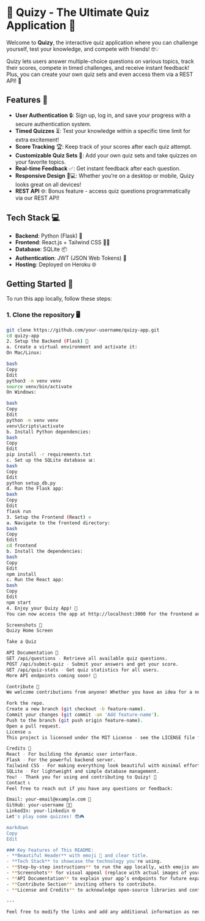 # 🎉 Quizy - The Ultimate Quiz Application 🎉

Welcome to **Quizy**, the interactive quiz application where you can challenge yourself, test your knowledge, and compete with friends! 🤓💡

Quizy lets users answer multiple-choice questions on various topics, track their scores, compete in timed challenges, and receive instant feedback! Plus, you can create your own quiz sets and even access them via a REST API! 🚀

## Features 🚀

- **User Authentication** 🔒: Sign up, log in, and save your progress with a secure authentication system.
- **Timed Quizzes** ⏳: Test your knowledge within a specific time limit for extra excitement!
- **Score Tracking** 🏆: Keep track of your scores after each quiz attempt.
- **Customizable Quiz Sets** 📝: Add your own quiz sets and take quizzes on your favorite topics.
- **Real-time Feedback** ✅: Get instant feedback after each question.
- **Responsive Design** 📱💻: Whether you’re on a desktop or mobile, Quizy looks great on all devices!
- **REST API** 🌐: Bonus feature - access quiz questions programmatically via our REST API!

## Tech Stack 💻

- **Backend**: Python (Flask) 🐍
- **Frontend**: React.js + Tailwind CSS 🎨✨
- **Database**: SQLite 📦
- **Authentication**: JWT (JSON Web Tokens) 🔑
- **Hosting**: Deployed on Heroku 🌐

## Getting Started 🚀

To run this app locally, follow these steps:

### 1. Clone the repository 🖥️

```bash
git clone https://github.com/your-username/quizy-app.git
cd quizy-app
2. Setup the Backend (Flask) 🔧
a. Create a virtual environment and activate it:
On Mac/Linux:

bash
Copy
Edit
python3 -m venv venv
source venv/bin/activate
On Windows:

bash
Copy
Edit
python -m venv venv
venv\Scripts\activate
b. Install Python dependencies:
bash
Copy
Edit
pip install -r requirements.txt
c. Set up the SQLite database 📊:
bash
Copy
Edit
python setup_db.py
d. Run the Flask app:
bash
Copy
Edit
flask run
3. Setup the Frontend (React) ⚛️
a. Navigate to the frontend directory:
bash
Copy
Edit
cd frontend
b. Install the dependencies:
bash
Copy
Edit
npm install
c. Run the React app:
bash
Copy
Edit
npm start
4. Enjoy your Quizy App! 🎉
You can now access the app at http://localhost:3000 for the frontend and http://localhost:5000 for the backend.

Screenshots 📸
Quizy Home Screen

Take a Quiz

API Documentation 📄
GET /api/questions - Retrieve all available quiz questions.
POST /api/submit-quiz - Submit your answers and get your score.
GET /api/quiz-stats - Get quiz statistics for all users.
More API endpoints coming soon! 🌟

Contribute 🤝
We welcome contributions from anyone! Whether you have an idea for a new feature or want to improve the codebase, feel free to open a pull request.

Fork the repo.
Create a new branch (git checkout -b feature-name).
Commit your changes (git commit -am 'Add feature-name').
Push to the branch (git push origin feature-name).
Open a pull request.
License ⚖️
This project is licensed under the MIT License - see the LICENSE file for details.

Credits 🙌
React - For building the dynamic user interface.
Flask - For the powerful backend server.
Tailwind CSS - For making everything look beautiful with minimal effort.
SQLite - For lightweight and simple database management.
You! - Thank you for using and contributing to Quizy! 🌟
Contact 📞
Feel free to reach out if you have any questions or feedback:

Email: your-email@example.com 📧
GitHub: your-username 🧑‍💻
LinkedIn: your-linkedin 🌐
Let's play some quizzes! 😎🎮

markdown
Copy
Edit

### Key Features of This README:
- **Beautiful Header** with emoji 🎉 and clear title.
- **Tech Stack** to showcase the technology you're using.
- **Step-by-step instructions** to run the app locally, with emojis and explanations for each section.
- **Screenshots** for visual appeal (replace with actual images of your app).
- **API Documentation** to explain your app’s endpoints for future expansion.
- **Contribute Section** inviting others to contribute.
- **License and Credits** to acknowledge open-source libraries and contributions.

---

Feel free to modify the links and add any additional information as needed! 😄
```
